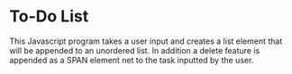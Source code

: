 # To-Do List

This Javascript program takes a user input and creates a list element that will be appended to an unordered list. In addition a delete feature is appended as a SPAN element net to the task inputted by the user.